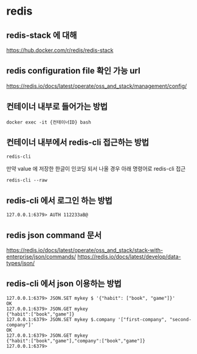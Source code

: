 # redis

## redis-stack 에 대해
https://hub.docker.com/r/redis/redis-stack

## redis configuration file 확인 가능 url
https://redis.io/docs/latest/operate/oss_and_stack/management/config/

## 컨테이너 내부로 들어가는 방법
```
docker exec -it {컨테이너ID} bash
```

## 컨테이너 내부에서 redis-cli 접근하는 방법
```
redis-cli
```
만약 value 에 저장한 한글이 인코딩 되서 나올 경우 아래 명령어로 redis-cli 접근
```
redis-cli --raw
```

## redis-cli 에서 로그인 하는 방법
```
127.0.0.1:6379> AUTH 112233aB@
```

## redis json command 문서
https://redis.io/docs/latest/operate/oss_and_stack/stack-with-enterprise/json/commands/
https://redis.io/docs/latest/develop/data-types/json/

## redis-cli 에서 json 이용하는 방법
```
127.0.0.1:6379> JSON.SET mykey $ '{"habit": ["book", "game"]}'
OK
127.0.0.1:6379> JSON.GET mykey
{"habit":["book","game"]}
127.0.0.1:6379> JSON.SET mykey $.company '["first-company", "second-company"]'
OK
127.0.0.1:6379> JSON.GET mykey
{"habit":["book","game"],"company":["book","game"]}
127.0.0.1:6379>
```